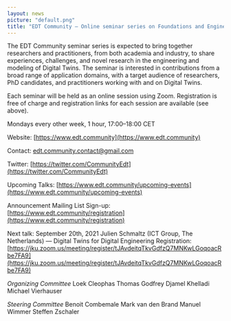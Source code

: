 ```yaml
---
layout: news
picture: "default.png"
title: "EDT Community — Online seminar series on Foundations and Engineering of Digital Twins"
---
```


The EDT Community seminar series is expected to bring together researchers and practitioners, from both academia and industry, to share experiences, challenges, and novel research in the engineering and modeling of Digital Twins. The seminar is interested in contributions from a broad range of application domains, with a target audience of researchers, PhD candidates, and practitioners working with and on Digital Twins.

Each seminar will be held as an online session using Zoom. Registration is free of charge and registration links for each session are available (see above).

Mondays every other week, 1 hour, 17:00–18:00 CET

Website: [https://www.edt.community](https://www.edt.community)

Contact: edt.community.contact@gmail.com

Twitter: [https://twitter.com/CommunityEdt](https://twitter.com/CommunityEdt)

Upcoming Talks: [https://www.edt.community/upcoming-events](https://www.edt.community/upcoming-events)

Announcement Mailing List Sign-up: [https://www.edt.community/registration](https://www.edt.community/registration)

Next talk: September 20th, 2021
Julien Schmaltz (ICT Group, The Netherlands) — Digital Twins for Digital Engineering
Registration: [https://jku.zoom.us/meeting/register/tJAvdeitqTkvGdfzQ7MNKwLGoqoacRbe7FA9](https://jku.zoom.us/meeting/register/tJAvdeitqTkvGdfzQ7MNKwLGoqoacRbe7FA9)

*Organizing Committee*
Loek Cleophas
Thomas Godfrey
Djamel Khelladi
Michael Vierhauser

*Steering Committee*
Benoit Combemale
Mark van den Brand
Manuel Wimmer
Steffen Zschaler